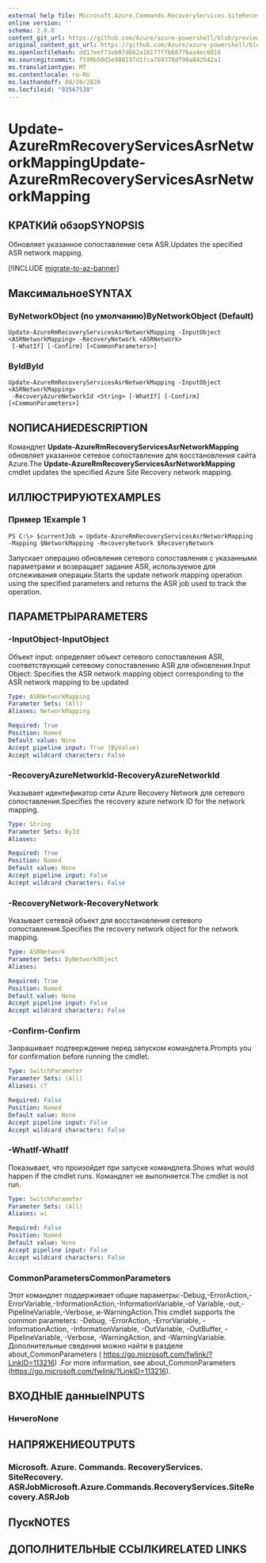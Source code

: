 ```yaml
---
external help file: Microsoft.Azure.Commands.RecoveryServices.SiteRecovery.dll-Help.xml
online version: ''
schema: 2.0.0
content_git_url: https://github.com/Azure/azure-powershell/blob/preview/src/ResourceManager/RecoveryServices.SiteRecovery/Commands.RecoveryServices.SiteRecovery/help/Update-AzureRmRecoveryServicesAsrNetworkMapping.md
original_content_git_url: https://github.com/Azure/azure-powershell/blob/preview/src/ResourceManager/RecoveryServices.SiteRecovery/Commands.RecoveryServices.SiteRecovery/help/Update-AzureRmRecoveryServicesAsrNetworkMapping.md
ms.openlocfilehash: dd17eef73ab07d662a10177ffb68776aa4ec6016
ms.sourcegitcommit: f599b50d5e980197d1fca769378df90a842b42a1
ms.translationtype: MT
ms.contentlocale: ru-RU
ms.lasthandoff: 08/20/2020
ms.locfileid: "93567538"
---
```

# <span data-ttu-id="4b9d5-101">Update-AzureRmRecoveryServicesAsrNetworkMapping</span><span class="sxs-lookup"><span data-stu-id="4b9d5-101">Update-AzureRmRecoveryServicesAsrNetworkMapping</span></span>

## <span data-ttu-id="4b9d5-102">КРАТКИй обзор</span><span class="sxs-lookup"><span data-stu-id="4b9d5-102">SYNOPSIS</span></span>
<span data-ttu-id="4b9d5-103">Обновляет указанное сопоставление сети ASR.</span><span class="sxs-lookup"><span data-stu-id="4b9d5-103">Updates the specified ASR network mapping.</span></span>

[!INCLUDE [migrate-to-az-banner](../../includes/migrate-to-az-banner.md)]

## <span data-ttu-id="4b9d5-104">Максимальное</span><span class="sxs-lookup"><span data-stu-id="4b9d5-104">SYNTAX</span></span>

### <span data-ttu-id="4b9d5-105">ByNetworkObject (по умолчанию)</span><span class="sxs-lookup"><span data-stu-id="4b9d5-105">ByNetworkObject (Default)</span></span>
```
Update-AzureRmRecoveryServicesAsrNetworkMapping -InputObject <ASRNetworkMapping> -RecoveryNetwork <ASRNetwork>
 [-WhatIf] [-Confirm] [<CommonParameters>]
```

### <span data-ttu-id="4b9d5-106">ById</span><span class="sxs-lookup"><span data-stu-id="4b9d5-106">ById</span></span>
```
Update-AzureRmRecoveryServicesAsrNetworkMapping -InputObject <ASRNetworkMapping>
 -RecoveryAzureNetworkId <String> [-WhatIf] [-Confirm] [<CommonParameters>]
```

## <span data-ttu-id="4b9d5-107">NОПИСАНИЕ</span><span class="sxs-lookup"><span data-stu-id="4b9d5-107">DESCRIPTION</span></span>
<span data-ttu-id="4b9d5-108">Командлет **Update-AzureRmRecoveryServicesAsrNetworkMapping** обновляет указанное сетевое сопоставление для восстановления сайта Azure.</span><span class="sxs-lookup"><span data-stu-id="4b9d5-108">The **Update-AzureRmRecoveryServicesAsrNetworkMapping** cmdlet updates the specified Azure Site Recovery network mapping.</span></span>

## <span data-ttu-id="4b9d5-109">ИЛЛЮСТРИРУЮТ</span><span class="sxs-lookup"><span data-stu-id="4b9d5-109">EXAMPLES</span></span>

### <span data-ttu-id="4b9d5-110">Пример 1</span><span class="sxs-lookup"><span data-stu-id="4b9d5-110">Example 1</span></span>
```
PS C:\> $currentJob = Update-AzureRmRecoveryServicesAsrNetworkMapping -Mapping $NetworkMapping -RecoveryNetwork $RecoveryNetwork
```

<span data-ttu-id="4b9d5-111">Запускает операцию обновления сетевого сопоставления с указанными параметрами и возвращает задание ASR, используемое для отслеживания операции.</span><span class="sxs-lookup"><span data-stu-id="4b9d5-111">Starts the update network mapping operation using the specified parameters and returns the ASR job used to track the operation.</span></span>

## <span data-ttu-id="4b9d5-112">ПАРАМЕТРЫ</span><span class="sxs-lookup"><span data-stu-id="4b9d5-112">PARAMETERS</span></span>

### <span data-ttu-id="4b9d5-113">-InputObject</span><span class="sxs-lookup"><span data-stu-id="4b9d5-113">-InputObject</span></span>
<span data-ttu-id="4b9d5-114">Объект input: определяет объект сетевого сопоставления ASR, соответствующий сетевому сопоставлению ASR для обновления.</span><span class="sxs-lookup"><span data-stu-id="4b9d5-114">Input Object: Specifies the ASR network mapping object corresponding to the ASR network mapping to be updated</span></span> 

```yaml
Type: ASRNetworkMapping
Parameter Sets: (All)
Aliases: NetworkMapping

Required: True
Position: Named
Default value: None
Accept pipeline input: True (ByValue)
Accept wildcard characters: False
```

### <span data-ttu-id="4b9d5-115">-RecoveryAzureNetworkId</span><span class="sxs-lookup"><span data-stu-id="4b9d5-115">-RecoveryAzureNetworkId</span></span>
<span data-ttu-id="4b9d5-116">Указывает идентификатор сети Azure Recovery Network для сетевого сопоставления.</span><span class="sxs-lookup"><span data-stu-id="4b9d5-116">Specifies the recovery azure network ID for the network mapping.</span></span>

```yaml
Type: String
Parameter Sets: ById
Aliases: 

Required: True
Position: Named
Default value: None
Accept pipeline input: False
Accept wildcard characters: False
```

### <span data-ttu-id="4b9d5-117">-RecoveryNetwork</span><span class="sxs-lookup"><span data-stu-id="4b9d5-117">-RecoveryNetwork</span></span>
<span data-ttu-id="4b9d5-118">Указывает сетевой объект для восстановления сетевого сопоставления.</span><span class="sxs-lookup"><span data-stu-id="4b9d5-118">Specifies the recovery network object for the network mapping.</span></span>

```yaml
Type: ASRNetwork
Parameter Sets: ByNetworkObject
Aliases: 

Required: True
Position: Named
Default value: None
Accept pipeline input: False
Accept wildcard characters: False
```

### <span data-ttu-id="4b9d5-119">-Confirm</span><span class="sxs-lookup"><span data-stu-id="4b9d5-119">-Confirm</span></span>
<span data-ttu-id="4b9d5-120">Запрашивает подтверждение перед запуском командлета.</span><span class="sxs-lookup"><span data-stu-id="4b9d5-120">Prompts you for confirmation before running the cmdlet.</span></span>

```yaml
Type: SwitchParameter
Parameter Sets: (All)
Aliases: cf

Required: False
Position: Named
Default value: None
Accept pipeline input: False
Accept wildcard characters: False
```

### <span data-ttu-id="4b9d5-121">-WhatIf</span><span class="sxs-lookup"><span data-stu-id="4b9d5-121">-WhatIf</span></span>
<span data-ttu-id="4b9d5-122">Показывает, что произойдет при запуске командлета.</span><span class="sxs-lookup"><span data-stu-id="4b9d5-122">Shows what would happen if the cmdlet runs.</span></span> <span data-ttu-id="4b9d5-123">Командлет не выполняется.</span><span class="sxs-lookup"><span data-stu-id="4b9d5-123">The cmdlet is not run.</span></span>

```yaml
Type: SwitchParameter
Parameter Sets: (All)
Aliases: wi

Required: False
Position: Named
Default value: None
Accept pipeline input: False
Accept wildcard characters: False
```

### <span data-ttu-id="4b9d5-124">CommonParameters</span><span class="sxs-lookup"><span data-stu-id="4b9d5-124">CommonParameters</span></span>
<span data-ttu-id="4b9d5-125">Этот командлет поддерживает общие параметры:-Debug,-ErrorAction,-ErrorVariable,-InformationAction,-InformationVariable,-of Variable,-out,-PipelineVariable,-Verbose, и-WarningAction.</span><span class="sxs-lookup"><span data-stu-id="4b9d5-125">This cmdlet supports the common parameters: -Debug, -ErrorAction, -ErrorVariable, -InformationAction, -InformationVariable, -OutVariable, -OutBuffer, -PipelineVariable, -Verbose, -WarningAction, and -WarningVariable.</span></span> <span data-ttu-id="4b9d5-126">Дополнительные сведения можно найти в разделе about_CommonParameters ( https://go.microsoft.com/fwlink/?LinkID=113216) .</span><span class="sxs-lookup"><span data-stu-id="4b9d5-126">For more information, see about_CommonParameters (https://go.microsoft.com/fwlink/?LinkID=113216).</span></span>

## <span data-ttu-id="4b9d5-127">ВХОДНЫЕ данные</span><span class="sxs-lookup"><span data-stu-id="4b9d5-127">INPUTS</span></span>

### <span data-ttu-id="4b9d5-128">Ничего</span><span class="sxs-lookup"><span data-stu-id="4b9d5-128">None</span></span>

## <span data-ttu-id="4b9d5-129">НАПРЯЖЕНИЕ</span><span class="sxs-lookup"><span data-stu-id="4b9d5-129">OUTPUTS</span></span>

### <span data-ttu-id="4b9d5-130">Microsoft. Azure. Commands. RecoveryServices. SiteRecovery. ASRJob</span><span class="sxs-lookup"><span data-stu-id="4b9d5-130">Microsoft.Azure.Commands.RecoveryServices.SiteRecovery.ASRJob</span></span>

## <span data-ttu-id="4b9d5-131">Пуск</span><span class="sxs-lookup"><span data-stu-id="4b9d5-131">NOTES</span></span>

## <span data-ttu-id="4b9d5-132">ДОПОЛНИТЕЛЬНЫЕ ССЫЛКИ</span><span class="sxs-lookup"><span data-stu-id="4b9d5-132">RELATED LINKS</span></span>

